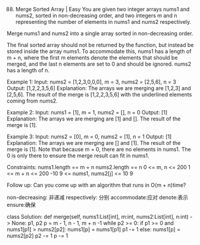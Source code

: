88. Merge Sorted Array | Easy
You are given two integer arrays nums1 and nums2, sorted in non-decreasing order, and two integers m and n representing the number of elements in nums1 and nums2 respectively.

Merge nums1 and nums2 into a single array sorted in non-decreasing order.

The final sorted array should not be returned by the function, but instead be stored inside the array nums1. To accommodate this, nums1 has a length of m + n, where the first m elements denote the elements that should be merged, and the last n elements are set to 0 and should be ignored. nums2 has a length of n.

Example 1:
Input: nums2 = [1,2,3,0,0,0], m = 3, nums2 = [2,5,6], n = 3
Output: [1,2,2,3,5,6]
Explanation: The arrays we are merging are [1,2,3] and [2,5,6].
The result of the merge is [1,2,2,3,5,6] with the underlined elements coming from nums2.

Example 2:
Input: nums1 = [1], m = 1, nums2 = [], n = 0
Output: [1]
Explanation: The arrays we are merging are [1] and [].
The result of the merge is [1].

Example 3:
Input: nums2 = [0], m = 0, nums2 = [1], n = 1
Output: [1]
Explanation: The arrays we are merging are [] and [1].
The result of the merge is [1].
Note that because m = 0, there are no elements in nums1. The 0 is only there to ensure the merge result can fit in nums1.

Constraints:
nums1.length == m + n
nums2.length == n
0 <= m, n <= 200
1 <= m + n <= 200
-10 9 <= nums1, nums2[j] <= 10 9

Follow up: Can you come up with an algorithm that runs in O(m + n)time?

non-decreasing: 非递减
respectively: 分别
accommodate:应对
denote:表示
ensure:确保

class Solution:
    def merge(self, nums1:List[int], m:int, nums2:List[int], n:int) -> None:
        p1, p2 p = m - 1, n - 1, m + n -1
        while p2 >= 0:
            if p1 >= 0 and nums1[p1] > nums2[p2]:
                nums1[p] = nums1[p1]
                p1 -= 1
            else:
                nums1[p] = nums2[p2]
                p2 -= 1
            p -= 1
                
